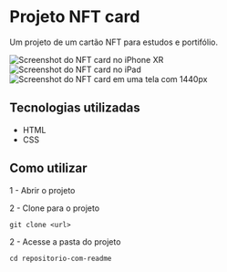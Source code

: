 # Projeto NFT card

Um projeto de um cartão NFT para estudos e portifólio.

<img src="./src/screenshots/iPhone-XR-414x896" alt="Screenshot do NFT card no iPhone XR">

<img src=".\src\screenshots\iPad-768x1024" alt="Screenshot do NFT card no iPad">

<img src=".\src\screenshots\Laptop-1-1440x900" alt="Screenshot do NFT card em uma tela com 1440px">

## Tecnologias utilizadas

- HTML
- CSS

## Como utilizar

1 - Abrir o projeto




2 - Clone para o projeto

```
git clone <url>
```

2 - Acesse a pasta do projeto

```
cd repositorio-com-readme
```
